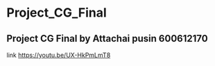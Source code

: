 # Project_CG_Final
Project CG Final by Attachai pusin 600612170
-----------------------------------------------------
link https://youtu.be/UX-HkPmLmT8

